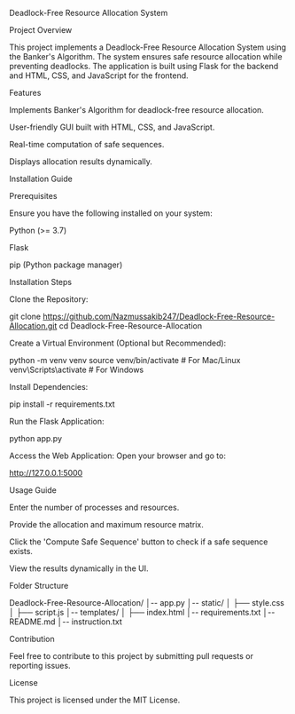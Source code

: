 Deadlock-Free Resource Allocation System

Project Overview

This project implements a Deadlock-Free Resource Allocation System using the Banker's Algorithm. The system ensures safe resource allocation while preventing deadlocks. The application is built using Flask for the backend and HTML, CSS, and JavaScript for the frontend.

Features

Implements Banker's Algorithm for deadlock-free resource allocation.

User-friendly GUI built with HTML, CSS, and JavaScript.

Real-time computation of safe sequences.

Displays allocation results dynamically.

Installation Guide

Prerequisites

Ensure you have the following installed on your system:

Python (>= 3.7)

Flask

pip (Python package manager)

Installation Steps

Clone the Repository:

git clone https://github.com/Nazmussakib247/Deadlock-Free-Resource-Allocation.git
cd Deadlock-Free-Resource-Allocation

Create a Virtual Environment (Optional but Recommended):

python -m venv venv
source venv/bin/activate  # For Mac/Linux
venv\Scripts\activate  # For Windows

Install Dependencies:

pip install -r requirements.txt

Run the Flask Application:

python app.py

Access the Web Application:
Open your browser and go to:

http://127.0.0.1:5000

Usage Guide

Enter the number of processes and resources.

Provide the allocation and maximum resource matrix.

Click the 'Compute Safe Sequence' button to check if a safe sequence exists.

View the results dynamically in the UI.

Folder Structure

Deadlock-Free-Resource-Allocation/
│-- app.py
│-- static/
│   ├── style.css
│   ├── script.js
│-- templates/
│   ├── index.html
│-- requirements.txt
│-- README.md
│-- instruction.txt

Contribution

Feel free to contribute to this project by submitting pull requests or reporting issues.

License

This project is licensed under the MIT License.

